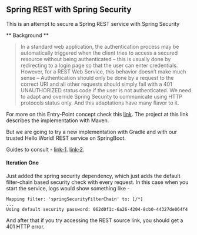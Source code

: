 ## Spring REST with Spring Security

This is an attempt to secure a Spring REST service with Spring Security

** Background **
> In a standard web application, the authentication process may be automatically triggered when the client tries to access a secured resource without being authenticated – this is usually done by redirecting to a login page so that the user can enter credentials. 
> However, for a REST Web Service, this behavior doesn’t make much sense – Authentication should only be done by a request to the correct URI and all other requests should simply fail with a 401 UNAUTHORIZED status code if the user is not authenticated.
> We need to adapt and override Spring Security to communicate using HTTP protocols status only. And this adaptations have many flavor to it.

For more on this Entry-Point concept check this [link](http://www.baeldung.com/securing-a-restful-web-service-with-spring-security). The project at this link describes the 
implementation with Maven.

But we are going to try a new implementation with Gradle and with our trusted Hello World! REST service on SpringBoot. 

Guides to consult - 
[link-1](https://dzone.com/articles/secure-rest-services-using).
[link-2](http://www.springboottutorial.com/securing-rest-services-with-spring-boot-starter-security).


#### Iteration One
Just added the spring security dependency, which just adds the default filter-chain based security check with every request. In this case when you start the service, 
logs would show something like - 

```
Mapping filter: 'springSecurityFilterChain' to: [/*]
...
Using default security password: 062d0f1c-6a26-4204-8cb0-44327de064f4
```

And after that if you try accessing the REST source link, you should get a 401 HTTP error.





